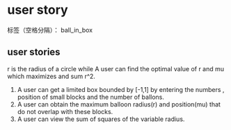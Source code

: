 ﻿# user story

标签（空格分隔）： ball_in_box

## user stories
r is the radius of a circle while
A user can find the optimal value of r and mu which maximizes and sum r^2. 

 1. A user can get a limited box bounded by [-1,1] by entering the numbers , position of small blocks and the number of ballons.
 2. A user can obtain the maximum balloon radius(r) and position(mu)  that do not overlap with these blocks.
 3. A user can view the sum of squares of the variable radius.

